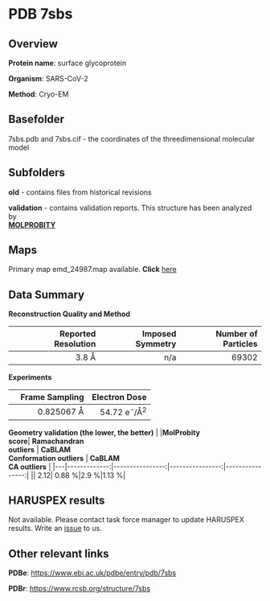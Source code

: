 # PDB 7sbs

## Overview

**Protein name**: surface glycoprotein

**Organism**: SARS-CoV-2

**Method**: Cryo-EM



## Basefolder

7sbs.pdb and 7sbs.cif - the coordinates of the threedimensional molecular model

## Subfolders



**old** - contains files from historical revisions

**validation** - contains validation reports. This structure has been analyzed by <br>  [**MOLPROBITY**](https://github.com/thorn-lab/coronavirus_structural_task_force/tree/master/pdb/surface_glycoprotein/SARS-CoV-2/7sbs/validation/molprobity)    



## Maps

Primary map emd_24987.map available. **Click** [here](http://ftp.wwpdb.org/pub/emdb/structures/EMD-24987/map/) 

## Data Summary
**Reconstruction Quality and Method**

|   | Reported Resolution | Imposed Symmetry | Number of Particles |
|---|-------------:|----------------:|--------------:|
|   |3.8 Å|n/a|69302|

**Experiments**

|   | Frame Sampling | Electron Dose |
|---|-------------:|----------------:|
|   |0.825067 Å|54.72 e<sup>-</sup>/Å<sup>2</sup>|

**Geometry validation (the lower, the better)**
|   |**MolProbity<br>score**| **Ramachandran<br>outliers** | **CaBLAM<br>Conformation outliers** | **CaBLAM<br>CA outliers** |
|---|-------------:|----------------:|----------------:|----------------:|
||  2.12|  0.88 %|2.9 %|1.13 %|

## HARUSPEX results

Not available. Please contact task force manager to update HARUSPEX results. Write an [issue](https://github.com/thorn-lab/coronavirus_structural_task_force/issues) to us.

## Other relevant links 
**PDBe**:  https://www.ebi.ac.uk/pdbe/entry/pdb/7sbs
 
**PDBr**: https://www.rcsb.org/structure/7sbs 
